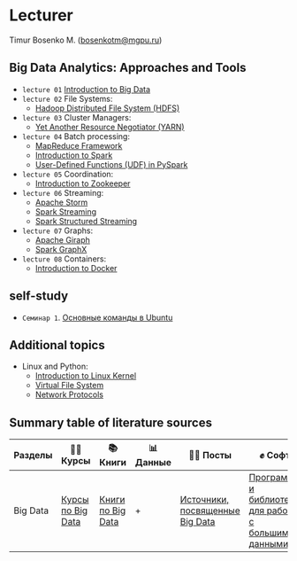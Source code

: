 # Lecturer
Timur Bosenko M. (bosenkotm@mgpu.ru)

## Big Data Analytics: Approaches and Tools

- `lecture 01` [Introduction to Big Data](lectures/1-BigData_Intro.pdf)
- `lecture 02` File Systems:
    - [Hadoop Distributed File System (HDFS)](lectures/2-BigData_HDFS.pdf)
- `lecture 03` Cluster Managers:
    - [Yet Another Resource Negotiator (YARN)](lectures/3-BigData_YARN.pdf)
- `lecture 04` Batch processing:
    - [MapReduce Framework](lectures/4-BigData_MapReduce.pdf)
    - [Introduction to Spark](BigData_Spark.pdf)
    - [User-Defined Functions (UDF) in PySpark](BigData_PySpark_UDF.pdf)
- `lecture 05` Coordination:
    - [Introduction to Zookeeper](BigData_Zookeeper.pdf)
- `lecture 06` Streaming:
    - [Apache Storm](BigData_Storm.pdf)
    - [Spark Streaming](BigData_Spark_Streaming.pdf)
    - [Spark Structured Streaming](BigData_Spark_Streaming_Structured.pdf)
- `lecture 07` Graphs:
    - [Apache Giraph](BigData_Giraph.pdf)
    - [Spark GraphX](BigData_GraphX.pdf)
- `lecture 08` Containers:
    - [Introduction to Docker](BigData_Docker.pdf)

## self-study

- `Семинар 1`. [Основные команды в Ubuntu](https://github.com/BosenkoTM/BigDataAnalitic_Practice/blob/main/common/docs/basic_shell_commands.md)

## Additional topics

- Linux and Python:
    - [Introduction to Linux Kernel](common/SysProg_Intro.pdf)
    - [Virtual File System](common/SysProg_VFS.pdf)
    - [Network Protocols](common/SysProg_NetworkProtocols.pdf)

## Summary table of literature sources
Разделы | 👨‍🏫 Курсы | 📚 Книги | 📊 Данные | 🙋‍♂️ Посты | ✊ Софт
--- | --- | --- | --- | --- | ---
Big Data | [Курсы по Big Data](books/courses_big_data.md) | [Книги по Big Data](books/software_big_data.md#книги-по-big-data) | + | [Источники, посвященные Big Data](books/social_data_science.md) | [Программы и библиотеки для работы с большими данными](/books/software_big_data.md#программы-и-библиотеки-для-bigdata)

